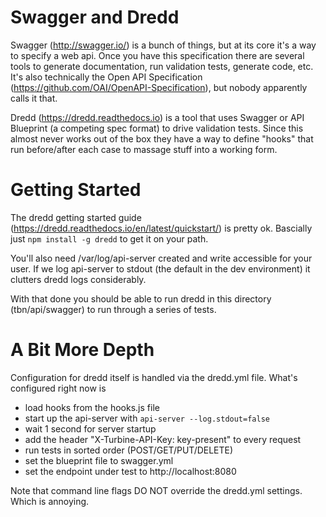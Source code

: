 # Swagger and Dredd

Swagger (http://swagger.io/) is a bunch of things, but at its core it's a way to specify a web api. Once you have this specification there are several tools to generate documentation, run validation tests, generate code, etc. It's also technically the Open API Specification (https://github.com/OAI/OpenAPI-Specification), but nobody apparently calls it that.

Dredd (https://dredd.readthedocs.io) is a tool that uses Swagger or API Blueprint (a competing spec format) to drive validation tests. Since this almost never works out of the box they have a way to define "hooks" that run before/after each case to massage stuff into a working form.

# Getting Started

The dredd getting started guide (https://dredd.readthedocs.io/en/latest/quickstart/) is pretty ok. Bascially just `npm install -g dredd` to get it on your path.

You'll also need /var/log/api-server created and write accessible for your user. If we log api-server to stdout (the default in the dev environment) it clutters dredd logs considerably.

With that done you should be able to run dredd in this directory (tbn/api/swagger) to run through a series of tests.

# A Bit More Depth

Configuration for dredd itself is handled via the dredd.yml file. What's configured right now is

* load hooks from the hooks.js file
* start up the api-server with `api-server --log.stdout=false`
* wait 1 second for server startup
* add the header "X-Turbine-API-Key: key-present" to every request
* run tests in sorted order (POST/GET/PUT/DELETE)
* set the blueprint file to swagger.yml
* set the endpoint under test to http://localhost:8080

Note that command line flags DO NOT override the dredd.yml settings. Which is annoying.
